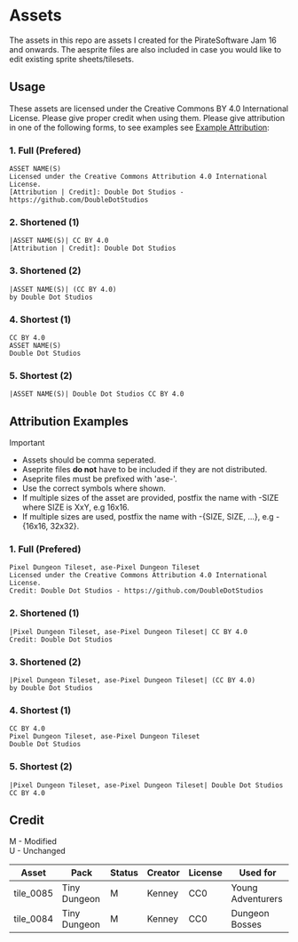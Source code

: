 # Assets

The assets in this repo are assets I created for the PirateSoftware Jam 16 and onwards. The aesprite files are also included in case you would like to edit existing sprite sheets/tilesets.

## Usage
These assets are licensed under the Creative Commons BY 4.0 International License. Please give proper credit when using them. Please give attribution in one of the following forms, to see examples see [Example Attribution](#attribution-examples):

### 1. Full (Prefered)
```
ASSET NAME(S)  
Licensed under the Creative Commons Attribution 4.0 International License.  
[Attribution | Credit]: Double Dot Studios - https://github.com/DoubleDotStudios
```

### 2. Shortened (1)
```
|ASSET NAME(S)| CC BY 4.0  
[Attribution | Credit]: Double Dot Studios
```

### 3. Shortened (2)
```
|ASSET NAME(S)| (CC BY 4.0)  
by Double Dot Studios
```

### 4. Shortest (1)
```
CC BY 4.0  
ASSET NAME(S)  
Double Dot Studios
```

### 5. Shortest (2)
```
|ASSET NAME(S)| Double Dot Studios CC BY 4.0
```

## Attribution Examples
> [!IMPORTANT]
> - Assets should be comma seperated.  
> - Aseprite files **do not** have to be included
>   if they are not distributed.
> - Aseprite files must be prefixed with 'ase-'.  
> - Use the correct symbols where shown.
> - If multiple sizes of the asset are provided,
>   postfix the name with -SIZE where SIZE is XxY,
>   e.g 16x16.
> - If multiple sizes are used, postfix the name with
>   -{SIZE, SIZE, ...}, e.g -{16x16, 32x32}.


### 1. Full (Prefered)
```
Pixel Dungeon Tileset, ase-Pixel Dungeon Tileset
Licensed under the Creative Commons Attribution 4.0 International License.  
Credit: Double Dot Studios - https://github.com/DoubleDotStudios
```

### 2. Shortened (1)
```
|Pixel Dungeon Tileset, ase-Pixel Dungeon Tileset| CC BY 4.0  
Credit: Double Dot Studios
```

### 3. Shortened (2)
```
|Pixel Dungeon Tileset, ase-Pixel Dungeon Tileset| (CC BY 4.0)  
by Double Dot Studios
```

### 4. Shortest (1)
```
CC BY 4.0  
Pixel Dungeon Tileset, ase-Pixel Dungeon Tileset  
Double Dot Studios
```

### 5. Shortest (2)
```
|Pixel Dungeon Tileset, ase-Pixel Dungeon Tileset| Double Dot Studios CC BY 4.0
```

## Credit

M - Modified  
U - Unchanged  

|Asset|Pack|Status|Creator|License|Used for|
|-----|----|------|-------|-------|--------|
|tile_0085|Tiny Dungeon|M|Kenney|CC0|Young Adventurers|
|tile_0084|Tiny Dungeon|M|Kenney|CC0|Dungeon Bosses|
